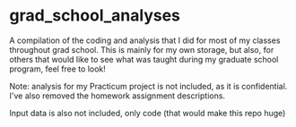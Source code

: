 # grad_school_analyses
A compilation of the coding and analysis that I did for most of my classes throughout grad school. This is mainly for my own storage, but also, for others that would like to see what was taught during my graduate school program, feel free to look!

Note: analysis for my Practicum project is not included, as it is confidential. I've also removed the homework assignment descriptions.

Input data is also not included, only code (that would make this repo huge)

